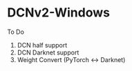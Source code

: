 # DCNv2-Windows


To Do
1. DCN half support
3. DCN Darknet support 
4. Weight Convert (PyTorch <-> Darknet)
